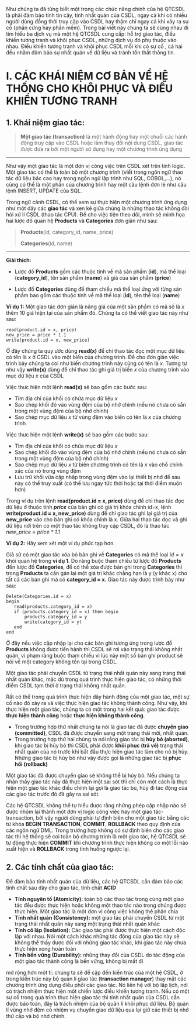 Như chúng ta đã từng biết một trong các chức năng chính của hệ QTCSDL là phải đảm bảo tính tin cậy, tính nhất quán của CSDL, ngay cả khi có nhiều người dùng đồng thời truy cập vào CSDL hay thậm chí ngay cả khi xảy ra sự cố (phần cứng hay phần mềm). Trong bài viết này chúng ta sẽ cùng nhau đi tìm hiểu ba dịch vụ mà một hệ QTCSDL cung cấp: hỗ trợ giao tác, điều khiển tương tranh và khôi phục CSDL, những dịch vụ đó phụ thuộc vào nhau. Điều khiển tương tranh và khôi phục CSDL mỗi khi có sự cố , cả hai đều nhằm đảm bảo sự nhất quán về dữ liệu và tránh tổn thất thông tin.
# I. CÁC KHÁI NIỆM CƠ BẢN VỀ HỆ THỐNG CHO KHÔI PHỤC VÀ ĐIỀU KHIỂN TƯƠNG TRANH
## 1. Khái niệm giao tác:
> **Một giao tác (transaction)** là một hành động hay một chuỗi các hành động truy cập vào CSDL hoặc làm thay đổi nội dung CSDL, giao tác được đưa ra bởi một người sử dụng hay một chương trình ứng dụng


-----



Như vậy một giao tác là một đơn vị công việc trên CSDL xét trên tính logic. Một giao tác có thể là toàn bộ một chương trình (viết trong ngôn ngữ thao tác dữ liệu bậc cao hay trong ngôn ngữ lập trình như SQL, COBOL,...), nó cũng có thể là một phần của chương trình hay một câu lệnh đơn lẻ như câu lệnh INSERT, UPDATE của SQL.


Trong ngữ cảnh CSDL, có thể xem sự thực hiện một chương trình ứng dụng như một dãy các **giao tác** và xen kẽ giữa chúng là những thao tác không đòi hỏi xử lí CSDL (thao tác CPU). Để cho việc tiện theo dõi, mình sẽ minh họa hai lược đồ quan hệ **Products** và **Categories** đơn giản như sau:


> **Products**(id, category_id, name, price)
> 
> 
> **Categories**(id, name)


-----



**Giải thích:**


* Lược đồ **Products** gồm các thuộc tính về mã sản phẩm (**id**), mã thể loại (**category_id**), tên sản phẩm (**name**) và giá của sản phẩm (**price**)


* Lược đồ **Categories** dùng để tham chiếu mã thể loại ứng với từng sản phẩm bao gồm các thuộc tính về mã thể loại (**id**), tên thể loại (**name**)


**Ví dụ 1:**
Một giao tác đơn giản là nâng giá của một sản phẩm có mã số là $x$ thêm 10$%$ giá hiện tại của sản phẩm đó. Chúng ta có thể viết giao tác này như sau:

```
read(product.id = x, price)
new_price = price * 1.1
write(product.id = x, new_price)
```

Ở đây chúng ta quy ước dùng **read(x)** để chỉ thao tác đọc một mục dữ liệu có tên là $x$ ở CSDL vào một biến của chương trình. Để cho đơn giản việc trình bày chúng ta coi như biến chương trình này cũng có tên là $x$. Tương tự như vậy **write(x)** dùng để chỉ thao tác ghi giá trị biến $x$ của chương trình vào mục dữ liệu $x$ của CSDL


Việc thưc hiện một lệnh **read(x)** sẽ bao gồm các bước sau:
* Tìm địa chỉ của khối có chứa mục dữ liệu $x$
* Sao chép khối đó vào vùng đệm của bộ nhớ chính (nếu nó chưa có sẵn trong một vùng đệm của bộ nhớ chính)
* Sao chép mục dữ liệu $x$ từ vùng đệm vào biến có tên là $x$ của chương trình

Việc thưc hiện một lệnh **write(x)** sẽ bao gồm các bước sau:
* Tìm địa chỉ của khối có chứa mục dữ liệu $x$
* Sao chép khối đó vào vùng đệm của bộ nhớ chính (nếu nó chưa có sẵn trong một vùng đệm của bộ nhớ chính)
* Sao chép mục dữ liệu $x$ từ biến chương trình có tên là $x$ vào chỗ chính xác của nó trong vùng đệm
* Lưu trữ khối vừa cập nhập trong vùng đệm vào lại thiết bị nhớ để sau này có thể truy xuất (có thể lưu ngay tức thời hoặc tại thời điểm muộn hơn)


Trong ví dụ trên lệnh **read(product.id = x, price)** dùng để chỉ thao tác đọc dữ liệu ở thuộc tính ***price*** của bản ghi có giá trị khóa chính id=x, lệnh **write(product.id = x, new_price)** dùng để chỉ giao tác ghi lại giá trị của **new_price** vào cho bản ghi có khóa chính là x. Giữa hai thao tác đọc và ghi dữ liệu nới trên có một thao tác không truy cập CSDL, đó là thao tác *new_price = price * 1.1*


**Ví dụ 2:** Hãy xem xét một ví dụ phức tạp hơn. 

Giả sử có một giao tác xóa bỏ bản ghi về **Categories** có mã thể loại $id = x$ khỏi quan hệ trong **ví dụ 1**. Do ràng buộc tham chiếu từ lược đồ **Products** đến lược đồ **Categories**, để có thể xóa được bản ghi trong **Categories** thì trong **Products** ta cần gán lại một giá trị khác chẳng hạn là y (y khác x) cho tất cả các bản ghi mà có **category_id = x**. Giao tác này được trình bày như sau:

```
Delete(Categories.id = x)
begin
   read(products.category_id = x)
   if (products.category_id = x) then begin
       products.category_id = y
       write(category_id = y)
   end
end
```


Ở đây nếu việc cập nhập lại cho các bản ghi tương ứng trong lược đồ **Products** không được tiến hành thì CSDL sẽ rơi vào trang thái không nhất quán, vi phạm ràng buộc tham chiếu vì lúc này một số bản ghi product sẽ nói về một category không tồn tại trong CSDL.


Một giao tác phải chuyển CSDL từ trạng thái nhất quán này sang trạng thái nhất quán khác, mặc dù trong quá trình thực hiện giao tác, có những thời điểm CSDL tạm thời ở trạng thái không nhất quán.


Rất có thể trong quá trình thực hiện dãy hành động của một giao tác, một sự cố nào đó xảy ra và việc thực hiện giao tác không thành công. Như vậy, khi thực hiện một giao tác, chúng ta có một trong hai kết quả: giao tác được **thực hiện thành công** hoặc **thực hiện không thành công**. 
* Trong trường hợp thứ nhất chúng ta nói là giao tác đã được **chuyển giao (committed)**, CSDL đã được chuyển sang một trạng thái mới, nhất quán.
* Trong trường hợp thứ hai chúng ta nói rằng giao tác bị **hủy bỏ (aborted)**, khi giao tác bị hủy bỏ thì CSDL phải được **khôi phục (trả về)** trạng thái nhất quán của nó trước khi bắt đầu thực hiện giao tác làm cho nó bị hủy. Những giao tác bị hủy bỏ như vậy được gọi là những giao tác bị **phục hồi (rollback)**

Một giao tác đã được chuyển giao sẽ không thể bị hủy bỏ. Nếu chúng ta nhận thấy giao tác này đã thực hiện một sai sót thì chỉ còn một cách là thực hiện một giao tác khác điều chỉnh lại gọi là giao tác bù, hủy đi tác động của các giao tác trước đó đã gây ra sai sót. 


Các hệ QTCSDL không thể tự hiểu được rằng những phép cập nhập nào sẽ được nhóm lại thành một đơn vị logic công việc hay một giao tác-transaction, bởi vậy người dùng phải tự định biên cho một giao tác bằng các từ khóa **BEGIN TRANSACTION**, **COMMIT**, **ROLLBACK** theo quy định của các ngôn ngữ DML. Trong trường hợp không có sự định biên cho các giao tác thì hệ thống sẽ coi toàn bộ chương trình là một giao tác, hệ QTCSDL sẽ tự động thực hiện **COMMIT** khi chương trình thực hiện không có một lỗi nào xuất hiện và **ROLLBACK** trong tình huống ngược lại.

## 2. Các tính chất của giao tác:
Để đảm bảo tính nhất quán của dữ liệu, các hệ QTCSDL cần đảm bảo các tính chất sau đây cho giao tác, tính chất **ACID**
* **Tính nguyên tố (Atomicity):** toàn bộ các thao tác trong cùng một giao tác đều được thực hiện hoặc không một thao tác nào trong chúng được thực hiện. Một giao tác là một đơn vị công việc không thể phân chia
* **Tính nhất quán (Consistency):** một giao tác phải chuyển CSDL từ một trạng thái nhất quán này sang một trạng thái nhất quán khác
* **Tính cô lập (Isolation):** Các giao tác phải được thực hiện một cách độc lập với nhau. Nói một cách khác những tác động của giao tác này sẽ không thể thấy được đối với những giao tác khác, khi giao tác này chưa thực hiện xong hoàn toàn
* **Tính bền vững (Durability):** những thay đổi của CSDL do tác động của một giao tác thành công là bền vững, không bị mất đi


mở rộng hơn một tí: chúng ta sẽ để cập đến kiến trúc của một hệ CSDL, ở trong kiến trúc này bộ quản lí giao tác (**transaction manager**) thay mặt các chương trình ứng dụng điều phối các giao tác. Nó liên hệ với bộ lập lịch, nơi có trách nhiệm thực hiện một chiến lược điều khiển tương tranh. Nếu có một sự cố trong quá trình thực hiện giao tác thì tính nhất quán của CSDL cần được bảo toàn, đây là trách nhiệm của bộ quản lí khôi phục dữ liệu. Bộ quản lí vùng nhớ đệm có nhiệm vụ chuyển giao dữ liệu qua lại giữ các thiết bị nhớ thứ cấp và bộ nhớ chính.